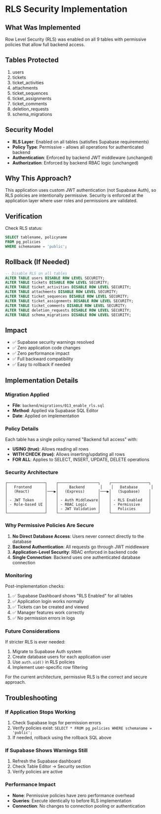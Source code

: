 # RLS Security Implementation

## What Was Implemented
Row Level Security (RLS) was enabled on all 9 tables with permissive policies that allow full backend access.

## Tables Protected
1. users
2. tickets
3. ticket_activities
4. attachments
5. ticket_sequences
6. ticket_assignments
7. ticket_comments
8. deletion_requests
9. schema_migrations

## Security Model
- **RLS Layer**: Enabled on all tables (satisfies Supabase requirements)
- **Policy Type**: Permissive - allows all operations for authenticated backend
- **Authentication**: Enforced by backend JWT middleware (unchanged)
- **Authorization**: Enforced by backend RBAC logic (unchanged)

## Why This Approach?
This application uses custom JWT authentication (not Supabase Auth), so RLS policies are intentionally permissive. Security is enforced at the application layer where user roles and permissions are validated.

## Verification
Check RLS status:
```sql
SELECT tablename, policyname 
FROM pg_policies 
WHERE schemaname = 'public';
```

## Rollback (If Needed)
```sql
-- Disable RLS on all tables
ALTER TABLE users DISABLE ROW LEVEL SECURITY;
ALTER TABLE tickets DISABLE ROW LEVEL SECURITY;
ALTER TABLE ticket_activities DISABLE ROW LEVEL SECURITY;
ALTER TABLE attachments DISABLE ROW LEVEL SECURITY;
ALTER TABLE ticket_sequences DISABLE ROW LEVEL SECURITY;
ALTER TABLE ticket_assignments DISABLE ROW LEVEL SECURITY;
ALTER TABLE ticket_comments DISABLE ROW LEVEL SECURITY;
ALTER TABLE deletion_requests DISABLE ROW LEVEL SECURITY;
ALTER TABLE schema_migrations DISABLE ROW LEVEL SECURITY;
```

## Impact
- ✅ Supabase security warnings resolved
- ✅ Zero application code changes
- ✅ Zero performance impact
- ✅ Full backward compatibility
- ✅ Easy to rollback if needed

## Implementation Details

### Migration Applied
- **File**: `backend/migrations/013_enable_rls.sql`
- **Method**: Applied via Supabase SQL Editor
- **Date**: Applied on implementation

### Policy Details
Each table has a single policy named "Backend full access" with:
- **USING (true)**: Allows reading all rows
- **WITH CHECK (true)**: Allows inserting/updating all rows
- **FOR ALL**: Applies to SELECT, INSERT, UPDATE, DELETE operations

### Security Architecture
```
┌─────────────────┐    ┌──────────────────┐    ┌─────────────────┐
│   Frontend      │    │     Backend       │    │   Database      │
│   (React)       │───▶│   (Express)      │───▶│   (Supabase)    │
│                 │    │                  │    │                 │
│ - JWT Token     │    │ - Auth Middleware│    │ - RLS Enabled   │
│ - Role-based UI │    │ - RBAC Logic     │    │ - Permissive    │
│                 │    │ - JWT Validation │    │   Policies      │
└─────────────────┘    └──────────────────┘    └─────────────────┘
```

### Why Permissive Policies Are Secure

1. **No Direct Database Access**: Users never connect directly to the database
2. **Backend Authentication**: All requests go through JWT middleware
3. **Application-Level Security**: RBAC enforced in backend code
4. **Single Connection**: Backend uses one authenticated database connection

### Monitoring

Post-implementation checks:
1. ✅ Supabase Dashboard shows "RLS Enabled" for all tables
2. ✅ Application login works normally
3. ✅ Tickets can be created and viewed
4. ✅ Manager features work correctly
5. ✅ No permission errors in logs

### Future Considerations

If stricter RLS is ever needed:
1. Migrate to Supabase Auth system
2. Create database users for each application user
3. Use `auth.uid()` in RLS policies
4. Implement user-specific row filtering

For the current architecture, permissive RLS is the correct and secure approach.

## Troubleshooting

### If Application Stops Working
1. Check Supabase logs for permission errors
2. Verify policies exist: `SELECT * FROM pg_policies WHERE schemaname = 'public';`
3. If needed, rollback using the rollback SQL above

### If Supabase Shows Warnings Still
1. Refresh the Supabase dashboard
2. Check Table Editor → Security section
3. Verify policies are active

### Performance Impact
- **None**: Permissive policies have zero performance overhead
- **Queries**: Execute identically to before RLS implementation
- **Connection**: No changes to connection pooling or authentication

